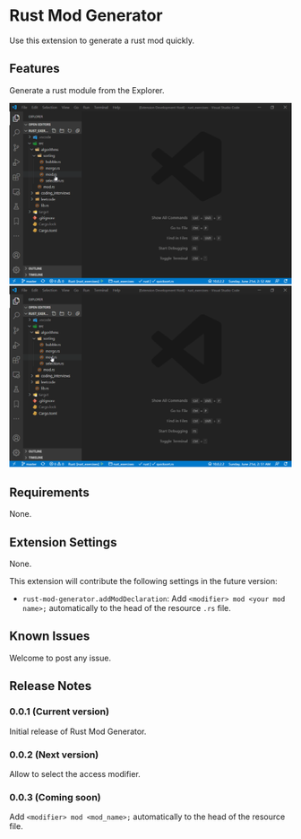 # Rust Mod Generator
Use this extension to generate a rust mod quickly.

## Features
Generate a rust module from the Explorer.

![image](images/RightClickDir.gif)
![image](images/RightClickRs.gif)

## Requirements
None.

## Extension Settings
None.

This extension will contribute the following settings in the future version:
* `rust-mod-generator.addModDeclaration`: Add `<modifier> mod <your mod name>;` automatically to the head of the resource `.rs` file.  

## Known Issues
Welcome to post any issue.

## Release Notes

### 0.0.1 (Current version)

Initial release of Rust Mod Generator.

### 0.0.2 (Next version)

Allow to select the access modifier.

### 0.0.3 (Coming soon)

Add `<modifier> mod <mod_name>;` automatically to the head of the resource file.